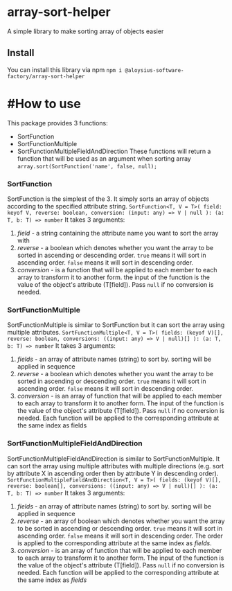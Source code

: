 # array-sort-helper
A simple library to make sorting array of objects easier
## Install
You can install this library via npm
`npm i @aloysius-software-factory/array-sort-helper`
# #How to use 
This package provides 3 functions: 
* SortFunction
* SortFunctionMultiple
* SortFunctionMultipleFieldAndDirection
These functions will return a function that will be used as an argument when sorting array
`array.sort(SortFunction('name', false, null);`

### SortFunction
SortFunction is the simplest of the 3. It simply sorts an array of objects according to the specified attribute string. 
    `SortFunction<T, V = T>(
	field: keyof V,
	reverse: boolean,
	conversion: (input: any) => V | null
): (a: T, b: T) => number`
It takes 3 arguments: 
1. *field* - a string containing the attribute name you want to sort the array with
2. *reverse* - a boolean which denotes whether you want the array to be sorted in ascending or descending order. `true` means it will sort in ascending order. `false` means it will sort in descending order. 
3. *conversion* - is a function that will be applied to each member to each array to transform it to another form. the input of the function is the value of the object's attribute (T[field]). Pass `null` if no conversion is needed. 

### SortFunctionMultiple
SortFunctionMultiple is similar to SortFunction but it can sort the array using multiple attributes. 
    `SortFunctionMultiple<T, V = T>(
        fields: (keyof V)[],
        reverse: boolean,
        conversions: ((input: any) => V | null)[]
    ): (a: T, b: T) => number`
It takes 3 arguments: 
1. *fields* - an array of attribute names (string) to sort by. sorting will be applied in sequence
2. *reverse* - a boolean which denotes whether you want the array to be sorted in ascending or descending order. `true` means it will sort in ascending order. `false` means it will sort in descending order. 
3. *conversion* - is an array of function that will be applied to each member to each array to transform it to another form. The input of the function is the value of the object's attribute (T[field]). Pass `null` if no conversion is needed. Each function will be applied to the corresponding attribute at the same index as fields

### SortFunctionMultipleFieldAndDirection
SortFunctionMultipleFieldAndDirection is similar to SortFunctionMultiple. It can sort the array using multiple attributes with multiple directions (e.g. sort by attribute X in ascending order then by attribute Y in descending order). 
    `SortFunctionMultipleFieldAndDirection<T, V = T>(
        fields: (keyof V)[],
        reverse: boolean[],
        conversions: ((input: any) => V | null)[]
    ): (a: T, b: T) => number`
It takes 3 arguments: 
1. *fields* - an array of attribute names (string) to sort by. sorting will be applied in sequence
2. *reverse* - an array of boolean which denotes whether you want the array to be sorted in ascending or descending order. `true` means it will sort in ascending order. `false` means it will sort in descending order. The order is applied to the corresponding attribute at the same index as *fields*. 
3. *conversion* - is an array of function that will be applied to each member to each array to transform it to another form. The input of the function is the value of the object's attribute (T[field]). Pass `null` if no conversion is needed. Each function will be applied to the corresponding attribute at the same index as *fields*   